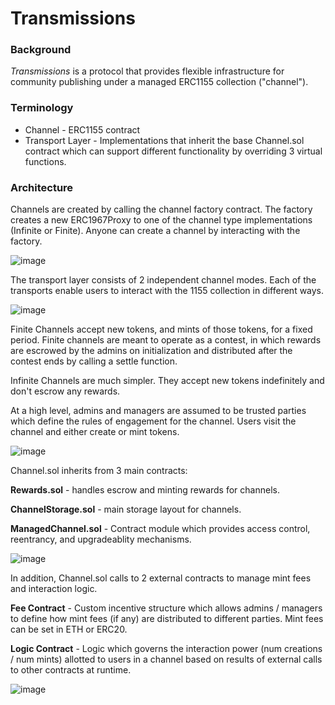 # Transmissions

### Background
*Transmissions* is a protocol that provides flexible infrastructure for community publishing under a managed ERC1155 collection ("channel").


### Terminology
* Channel - ERC1155 contract
* Transport Layer - Implementations that inherit the base Channel.sol contract which can support different functionality by overriding 3 virtual functions.

### Architecture

Channels are created by calling the channel factory contract. The factory creates a new ERC1967Proxy to one of the channel type implementations (Infinite or Finite). Anyone can create a channel by interacting with the factory.

![image](https://hackmd.io/_uploads/HyzF-134R.png)

The transport layer consists of 2 independent channel modes. Each of the transports enable users to interact with the 1155 collection in different ways.

![image](https://hackmd.io/_uploads/SJZlmJ3NR.png)

Finite Channels accept new tokens, and mints of those tokens, for a fixed period. Finite channels are meant to operate as a contest, in which rewards are escrowed by the admins on initialization and distributed after the contest ends by calling a settle function.

Infinite Channels are much simpler. They accept new tokens indefinitely and don't escrow any rewards.

At a high level, admins and managers are assumed to be trusted parties which define the rules of engagement for the channel. Users visit the channel and either create or mint tokens.

![image](https://hackmd.io/_uploads/ry6eBkn4A.png)

Channel.sol inherits from 3 main contracts:

**Rewards.sol** - handles escrow and minting rewards for channels.

**ChannelStorage.sol** - main storage layout for channels.

**ManagedChannel.sol** - Contract module which provides access control, reentrancy, and upgradeablity mechanisms.

![image](https://hackmd.io/_uploads/r1_JU12EC.png)

In addition, Channel.sol calls to 2 external contracts to manage mint fees and interaction logic.

**Fee Contract** - Custom incentive structure which allows admins / managers to define how mint fees (if any) are distributed to different parties. Mint fees can be set in ETH or ERC20.

**Logic Contract** - Logic which governs the interaction power (num creations / num mints) allotted to users in a channel based on results of external calls to other contracts at runtime.

![image](https://hackmd.io/_uploads/SyBfDkhEC.png)

